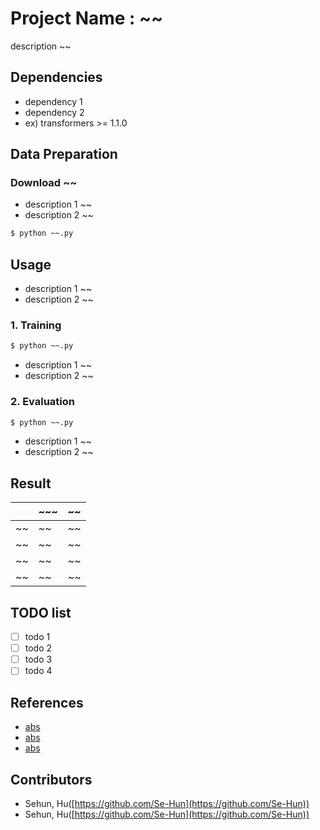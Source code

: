 # Project Name : ~~
description ~~

## Dependencies
- dependency 1
- dependency 2
- ex) transformers >= 1.1.0

## Data Preparation

### Download ~~

- description 1 ~~
- description 2 ~~

```bash
$ python ~~.py
```

## Usage
- description 1 ~~
- description 2 ~~

### 1. Training

```bash
$ python ~~.py
```

- description 1 ~~
- description 2 ~~

### 2. Evaluation

```bash
$ python ~~.py
```

- description 1 ~~
- description 2 ~~

## Result

|                         | ~~~             | ~~            |
| ----------------------- | --------------- | ------------- |
| ~~                      | ~~              | ~~            |
| ~~                      | ~~              | ~~            |
| ~~                      | ~~              | ~~            |
| ~~                      | ~~              | ~~            |

## TODO list

- [ ] todo 1
- [ ] todo 2
- [ ] todo 3
- [ ] todo 4

## References

- [abs](http://~~)
- [abs](http://~~)
- [abs](http://~~)

## Contributors
- Sehun, Hu([https://github.com/Se-Hun](https://github.com/Se-Hun))
- Sehun, Hu([https://github.com/Se-Hun](https://github.com/Se-Hun))